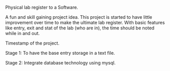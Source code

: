 Physical lab register to a Software.

A fun and skill gaining project idea. This project is started to have little improvement over time to make the ultimate lab register.
With basic features like entry, exit and stat of the lab (who are in), the time should be noted while in and out.

Timestamp of the project.

Stage 1:  To have the base entry storage in a text file.
  
Stage 2: Integrate database technology using mysql.
